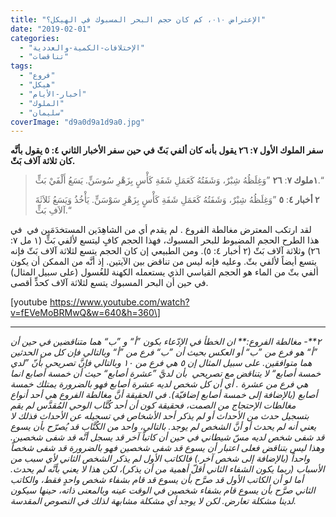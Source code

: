```yaml
---
title: "الإعتراض ٠١٠، كم كان حجم البحر المسبوك في الهيكل؟"
date: "2019-02-01"
categories: 
  - "الإختلافات-الكمية-والعددية"
  - "تناقضات"
tags: 
  - "فروع"
  - "هيكل"
  - "أخبار-الأيام"
  - "الملوك"
  - "سليمان"
coverImage: "d9a0d9a1d9a0.jpg"
---
```


**سفر الملوك الأول ٧: ٢٦ يقول بأنه كان ألفي بَثّ** **في حين سفر الأخبار الثاني ٤: ٥ يقول بأنَّه كان ثلاثة آلاف بَثّ.**

> **١ملوك ٧**: **٢٦** ”وَغِلَظُهُ شِبْرٌ، وَشَفَتُهُ كَعَمَلِ شَفَةِ كَأْسٍ بِزَهْرِ سُوسَنٍّ. يَسَعُ أَلْفَيْ بَثٍّ.“
> 
> **٢ أخبار ٤**: **٥** ”وَغِلَظُهُ شِبْرٌ، وَشَفَتُهُ كَعَمَلِ شَفَةِ كَأْسٍ بِزَهْرِ سَوْسَنٍّ. يَأْخُذُ وَيَسَعُ ثَلاَثَةَ آلاَفِ بَثٍّ.“

لقد ارتكب المعترض مغالطة الفروع . لم يقدم أي من الشاهِدَين المستخدَمَين في  في هذا الطرح الحجم المضبوط للبحر المسبوك، فهذا الحجم كافٍ ليتسع لألفي بَثٍّ (١ مل ٧: ٢٦) وثلاثة آلاف بَثّ (٢ أخبار ٤: ٥). ومن الطبيعي إن كان الحجم يتسع لثلاثة آلاف بَثّ فإنه يتسع أيضاً لألفي بثّ. وعليه فإنه ليس من تناقض بين الآيتين. إذ أنَّه من الممكن أن يكون ألفي بثّ من الماء هو الحجم القياسي الذي يستعمله الكهنة للغُسول (على سبيل المثال) في حين أن البحر المسبوك يتسع لثلاثة آلاف كحدٍّ أقصى.

\[youtube https://www.youtube.com/watch?v=fEVeMoBRMwQ&w=640&h=360\]

* * *

_٢**\- مغالطة الفروع:** ان الخطأ في الإدّعاء بكون ”أ“ و ”ب“ هما متناقضين في حين أن ”أ“ هو فرع من ”ب“ أو العكس بحيث أن ”ب“ فرع من ”أ“ وبالتالي فإن كل من الحدثين هما متوافقين. على سبيل المثال إن ٥ هي فرع من ١٠ وبالتالي فإنَّ تصريحي بأنّ ”لدي خمسة أصابع“ لا يتناقض مع تصريحي  بأن لديَّ ”عشرة أصابع“ حيث أن خمسة أصابع انما هي فرع من عشرة . أي أن كل شخص لديه عشرة أصابع فهو بالضرورة يمتلك خمسة أصابع (بالإضافة إلى خمسة أصابع إضافيّة). في الحقيقة أنَّ مغالطة الفروع هي أحد أنواع مغالطات الإحتجاج من الصمت، فحقيقة كون أن أحد كُتَّاب الوحي المُقدَّس لم يقم بتسجيل حدث من الأحداث أو لم يذكر أحد الأشخاص في تسجيله عن الأحداث فذلك لا يعني أنه لم يحدث أو أنَّ الشخص لم يوجد. بالتالي، واحد من الكُتَّاب قد يُصرّح بأن يسوع قد شفى شخص لديه مسّ شيطاني في حين أن كاتباً آخر قد يسجل أنَّه قد شفى شخصين. وهذا ليس بتناقض فعلى اعتبار أن يسوع قد شفى شخصين فهو بالضرورة قد شفى شخصاً واحداً (بالإضافة إلى شخص آخر.) فالكاتب الأول لم يذكر الشخص الثاني لأي سبب من الأسباب (ربما يكون الشفاء الثاني أقلّ أهمية من أن يذكر)، لكن هذا لا يعني بأنَّه لم يحدث. أما لو أن الكاتب الأول قد صرَّح بأن يسوع قد قام بشفاء شخص واحدٍ فقط، والكاتب الثاني صرَّح بأن يسوع قام بشفاء شخصين في الوقت عينه وبالمعنى ذاته، حينها سيكون لدينا مشكلة تعارض. لكن لا يوجد أي مشكلة مشابهة لذلك في النصوص المقدسة._

